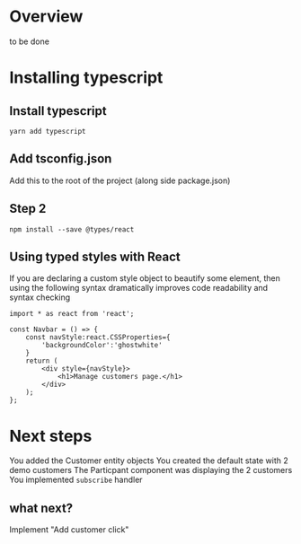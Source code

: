 # Overview
to be done

# Installing typescript

## Install typescript
```
yarn add typescript
```

## Add tsconfig.json
Add this to the root of the project (along side package.json)

## Step 2
```
npm install --save @types/react

```

## Using typed styles with React
If you are declaring a custom style object to beautify some element, then using the following syntax dramatically improves code readability and syntax checking
```
import * as react from 'react';

const Navbar = () => {
    const navStyle:react.CSSProperties={
        'backgroundColor':'ghostwhite'
    }
    return (
        <div style={navStyle}>
            <h1>Manage customers page.</h1>
        </div>
    );
};

```

# Next steps
You added the Customer entity objects
You created the default state with 2 demo customers
The Particpant component was displaying the 2 customers
You implemented `subscribe` handler
## what next?
Implement "Add customer click"
